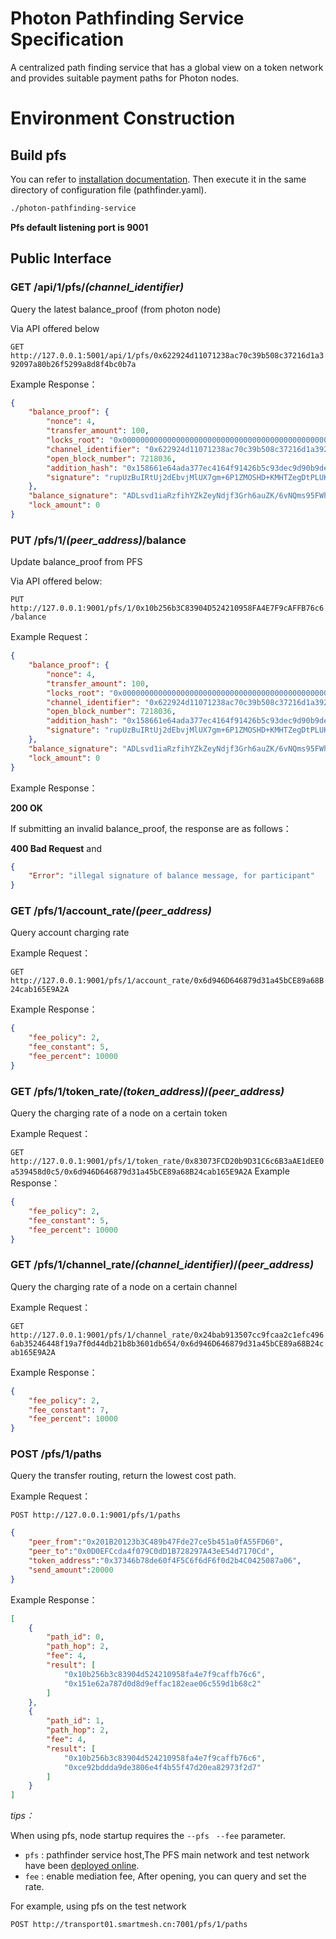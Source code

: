 # Photon Pathfinding Service Specification

A centralized path finding service that has a global view on a token network and provides suitable payment paths for Photon nodes.


# Environment Construction 
## Build pfs 
You can refer to [installation documentation](./PFSinstallation.md).
Then execute it in the same directory of configuration file (pathfinder.yaml).
```sh
./photon-pathfinding-service
```
**Pfs default listening port is 9001**

## 
## Public Interface

### GET /api/1/pfs/*(channel_identifier)*
Query the latest balance_proof (from photon node) 

Via API offered below   

`GET http://127.0.0.1:5001/api/1/pfs/0x622924d11071238ac70c39b508c37216d1a392097a80b26f5299a8d8f4bc0b7a`

Example Response：   
```json
{
    "balance_proof": {
        "nonce": 4,
        "transfer_amount": 100,
        "locks_root": "0x0000000000000000000000000000000000000000000000000000000000000000",
        "channel_identifier": "0x622924d11071238ac70c39b508c37216d1a392097a80b26f5299a8d8f4bc0b7a",
        "open_block_number": 7218036,
        "addition_hash": "0x158661e64ada377ec4164f91426b5c93dec9d90b9ded2944d9a82c55ec292022",
        "signature": "rupUzBuIRtUj2dEbvjMlUX7gm+6P1ZMOSHD+KMHTZegDtPLUK53XhaxXhvpcXgH48nmgCgkFmyBThaTzgPEalxw="
    },
    "balance_signature": "ADLsvd1iaRzfihYZkZeyNdjf3Grh6auZK/6vNQms95FWh7zKaiT6Rtzl39LVubRpQMPrlei5SEqfFsDWlfxUGhs=",
    "lock_amount": 0
}
```


### PUT /pfs/1/*(peer_address)*/balance
Update balance_proof from PFS

Via API offered below: 

`PUT http://127.0.0.1:9001/pfs/1/0x10b256b3C83904D524210958FA4E7F9cAFFB76c6/balance`

Example Request：

```json
{
    "balance_proof": {
        "nonce": 4,
        "transfer_amount": 100,
        "locks_root": "0x0000000000000000000000000000000000000000000000000000000000000000",
        "channel_identifier": "0x622924d11071238ac70c39b508c37216d1a392097a80b26f5299a8d8f4bc0b7a",
        "open_block_number": 7218036,
        "addition_hash": "0x158661e64ada377ec4164f91426b5c93dec9d90b9ded2944d9a82c55ec292022",
        "signature": "rupUzBuIRtUj2dEbvjMlUX7gm+6P1ZMOSHD+KMHTZegDtPLUK53XhaxXhvpcXgH48nmgCgkFmyBThaTzgPEalxw="
    },
    "balance_signature": "ADLsvd1iaRzfihYZkZeyNdjf3Grh6auZK/6vNQms95FWh7zKaiT6Rtzl39LVubRpQMPrlei5SEqfFsDWlfxUGhs=",
    "lock_amount": 0
}	
```
Example Response：

**200 OK**

If submitting an invalid  balance_proof, the response are as follows：

**400 Bad Request** and 

```json
{
    "Error": "illegal signature of balance message, for participant"
}
```

###  GET /pfs/1/account_rate/*(peer_address)*
Query account charging rate  

Example Request： 

`GET http://127.0.0.1:9001/pfs/1/account_rate/0x6d946D646879d31a45bCE89a68B24cab165E9A2A`

Example Response： 

```json
{
    "fee_policy": 2,
    "fee_constant": 5,
    "fee_percent": 10000
}
```

### GET /pfs/1/token_rate/*(token_address)*/*(peer_address)*
Query the charging rate of a node on a certain token 

Example Request：

`GET http://127.0.0.1:9001/pfs/1/token_rate/0x83073FCD20b9D31C6c6B3aAE1dEE0a539458d0c5/0x6d946D646879d31a45bCE89a68B24cab165E9A2A`
Example Response： 
```json
{
    "fee_policy": 2,
    "fee_constant": 5,
    "fee_percent": 10000
}
```
### GET /pfs/1/channel_rate/*(channel_identifier)*/*(peer_address)*  
Query the charging rate of a node on a certain channel 

Example Request：  

`GET http://127.0.0.1:9001/pfs/1/channel_rate/0x24bab913507cc9fcaa2c1efc4966ab35246448f19a7f0d44db21b8b3601db654/0x6d946D646879d31a45bCE89a68B24cab165E9A2A`

Example Response： 

```json
{
    "fee_policy": 2,
    "fee_constant": 7,
    "fee_percent": 10000
}
```


### POST /pfs/1/paths
Query the transfer routing, return the lowest cost path.

Example Request： 

`POST http://127.0.0.1:9001/pfs/1/paths`

```json
{
	"peer_from":"0x201B20123b3C489b47Fde27ce5b451a0fA55FD60",
	"peer_to":"0x0D0EFCcda4f079C0dD1B728297A43eE54d7170Cd",
	"token_address":"0x37346b78de60f4F5C6f6dF6f0d2b4C0425087a06",
	"send_amount":20000
}
```

Example Response：

```json
[
    {
        "path_id": 0,
        "path_hop": 2,
        "fee": 4,
        "result": [
            "0x10b256b3c83904d524210958fa4e7f9caffb76c6",
            "0x151e62a787d0d8d9effac182eae06c559d1b68c2"
        ]
    },
    {
        "path_id": 1,
        "path_hop": 2,
        "fee": 4,
        "result": [
            "0x10b256b3c83904d524210958fa4e7f9caffb76c6",
            "0xce92bddda9de3806e4f4b55f47d20ea82973f2d7"
        ]
    }
]
```
*tips：*

When using pfs, node startup requires the `--pfs` ` --fee` parameter.
 - `pfs` : pathfinder service host,The PFS main network and test network have been [deployed online](./pfs_online_bulletin.md). 
 - `fee` : enable mediation fee, After opening, you can query and set the rate.


For example, using pfs on the test network 

`POST http://transport01.smartmesh.cn:7001/pfs/1/paths`






